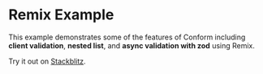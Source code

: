 # Remix Example

This example demonstrates some of the features of Conform including **client validation**, **nested list**, and **async validation with zod** using Remix.

<!-- sandbox src="/examples/remix?module=/app/root.tsx" -->

Try it out on [Stackblitz](https://stackblitz.com/github/edmundhung/conform/tree/main/examples/remix).

<!-- /sandbox -->
